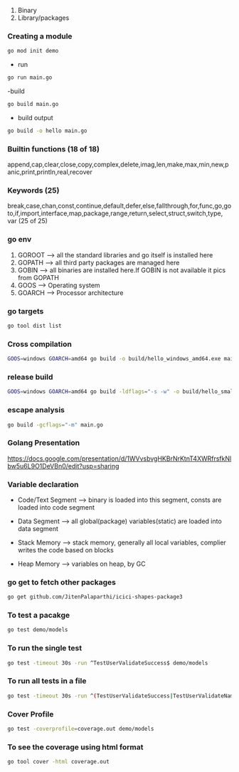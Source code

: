
1. Binary  
2. Library/packages 

### Creating a module

```bash
go mod init demo
```

- run 
```bash
go run main.go
```
-build
```bash
go build main.go
```

- build output

```bash
go build -o hello main.go
```


### Builtin functions (18 of 18)
append,cap,clear,close,copy,complex,delete,imag,len,make,max,min,new,panic,print,println,real,recover

### Keywords (25)
break,case,chan,const,continue,default,defer,else,fallthrough,for,func,go,goto,if,import,interface,map,package,range,return,select,struct,switch,type, var (25 of 25)

### go env

1. GOROOT --> all the standard libraries and go itself is installed here
2. GOPATH --> all third party packages are managed here
3. GOBIN  --> all binaries are installed here.If GOBIN is not available it pics from GOPATH
4. GOOS --> Operating system
5. GOARCH --> Processor architecture 

### go targets

```bash
go tool dist list
```


### Cross compilation

```bash
GOOS=windows GOARCH=amd64 go build -o build/hello_windows_amd64.exe main.go 
```

### release build 

```bash
GOOS=windows GOARCH=amd64 go build -ldflags="-s -w" -o build/hello_small main.go
```

### escape analysis

```bash
go build -gcflags="-m" main.go
```

### Golang Presentation

https://docs.google.com/presentation/d/1WVvsbvgHKBrNrKtnT4XWRfrsfkNlbw5u6L9O1DeVBn0/edit?usp=sharing

### Variable declaration

- Code/Text Segment --> binary is loaded into this segment, consts are loaded into code segment
- Data Segment      --> all global(package) variables(static) are loaded into data segment

- Stack Memory      --> stack memory, generally all local variables, complier writes the code based on blocks
- Heap Memory       --> variables on heap, by GC


### go get to fetch other packages

```bash
go get github.com/JitenPalaparthi/icici-shapes-package3
```


### To test a pacakge

```bash
go test demo/models
```
### To run the single test

```bash
go test -timeout 30s -run ^TestUserValidateSuccess$ demo/models
```

### To run all tests in a file

```bash
go test -timeout 30s -run ^(TestUserValidateSuccess|TestUserValidateNameFailure|TestUserValidateEmailFailure|TestUserToBytes|TestUserToString)$ demo/models
```

### Cover Profile

```bash
go test -coverprofile=coverage.out demo/models
```
### To see the coverage using html format


```bash
go tool cover -html coverage.out
```